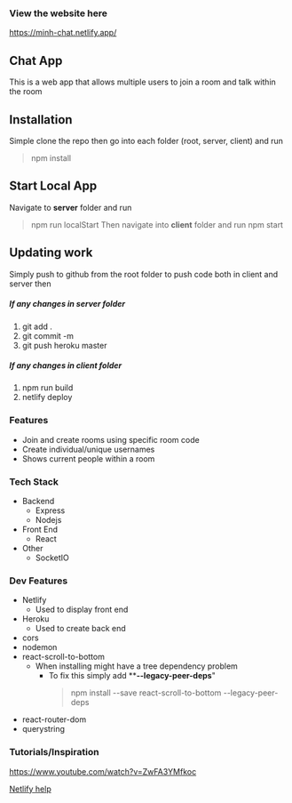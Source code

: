 ### View the website here

https://minh-chat.netlify.app/

## Chat App

This is a web app that allows multiple users to join a room and talk within the room

## Installation

Simple clone the repo then go into each folder (root, server, client) and run 
> npm install

## Start Local App

Navigate to **server** folder and run
> npm run localStart
Then navigate into **client** folder and run
> npm start

## Updating work

Simply push to github from the root folder to push code both in client and server then

##### If any changes in server folder
1. git add .
2. git commit -m
3. git push heroku master

##### If any changes in client folder
1. npm run build
2. netlify deploy


### Features

- Join and create rooms using specific room code
- Create individual/unique usernames
- Shows current people within a room

### Tech Stack

- Backend
  - Express
  - Nodejs
- Front End
  - React
- Other
  - SocketIO

### Dev Features

- Netlify
  - Used to display front end
- Heroku
  - Used to create back end 
- cors
- nodemon
- react-scroll-to-bottom
  - When installing might have a tree dependency problem
    - To fix this simply add **__--legacy-peer-deps__" 
      > npm install --save react-scroll-to-bottom --legacy-peer-deps 
- react-router-dom
- querystring


### Tutorials/Inspiration

https://www.youtube.com/watch?v=ZwFA3YMfkoc

[Netlify help](https://docs.netlify.com/cli/get-started/#installation)





